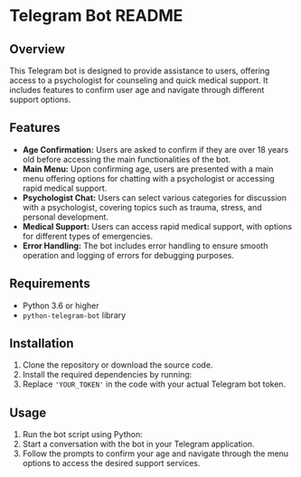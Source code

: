 # Telegram Bot README

## Overview
This Telegram bot is designed to provide assistance to users, offering access to a psychologist for counseling and quick medical support. It includes features to confirm user age and navigate through different support options.

## Features
- **Age Confirmation:** Users are asked to confirm if they are over 18 years old before accessing the main functionalities of the bot.
- **Main Menu:** Upon confirming age, users are presented with a main menu offering options for chatting with a psychologist or accessing rapid medical support.
- **Psychologist Chat:** Users can select various categories for discussion with a psychologist, covering topics such as trauma, stress, and personal development.
- **Medical Support:** Users can access rapid medical support, with options for different types of emergencies.
- **Error Handling:** The bot includes error handling to ensure smooth operation and logging of errors for debugging purposes.

## Requirements
- Python 3.6 or higher
- `python-telegram-bot` library

## Installation
1. Clone the repository or download the source code.
2. Install the required dependencies by running:
3. Replace `'YOUR_TOKEN'` in the code with your actual Telegram bot token.

## Usage
1. Run the bot script using Python:
2. Start a conversation with the bot in your Telegram application.
3. Follow the prompts to confirm your age and navigate through the menu options to access the desired support services.
